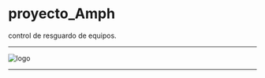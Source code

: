# proyecto_Amph
control de resguardo de equipos.
***
![logo](https://www.audinate.com/sites/default/files/Logo_Amphenol.png)

***


